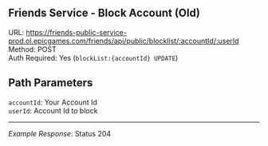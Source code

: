 ## Friends Service - Block Account (Old)

URL: https://friends-public-service-prod.ol.epicgames.com/friends/api/public/blocklist/:accountId/:userId \
Method: POST \
Auth Required: Yes (`blockList:{accountId} UPDATE`)

## Path Parameters

`accountId`: Your Account Id <br/>
`userId`: Account Id to block

---

_Example Response_: Status 204
